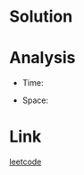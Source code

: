 # Solution

# Analysis
* Time:

* Space:

# Link
[leetcode](https://leetcode.com/problems/unique-paths/description/)